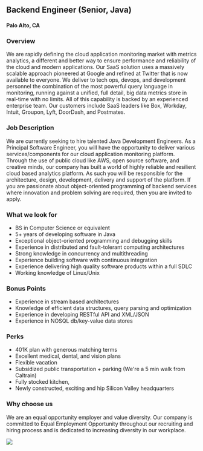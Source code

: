 ## Backend Engineer (Senior, Java)
#### Palo Alto, CA

### Overview
We are rapidly defining the cloud application monitoring market with metrics analytics, a different and better way to ensure performance and reliability of the cloud and modern applications. Our SaaS solution uses a massively scalable approach pioneered at Google and refined at Twitter that is now available to everyone. We deliver to tech ops, devops, and development personnel the combination of the most powerful query language in monitoring, running against a unified, full detail, big data metrics store in real-time with no limits. All of this capability is backed by an experienced enterprise team. Our customers include SaaS leaders like Box, Workday, Intuit, Groupon, Lyft, DoorDash, and Postmates.

### Job Description
We are currently seeking to hire talented Java Development Engineers. As a Principal Software Engineer, you will have the opportunity to deliver various services/components for our cloud application monitoring platform. Through the use of public cloud like AWS, open source software, and creative minds, our company has built a world of highly reliable and resilient cloud based analytics platform. As such you will be responsible for the architecture, design, development, delivery and support of the platform. If you are passionate about object-oriented programming of backend services where innovation and problem solving are required, then you are invited to apply.

### What we look for
+	BS in Computer Science or equivalent
+	5+ years of developing software in Java
+	Exceptional object-oriented programming and debugging skills
+	Experience in distributed and fault-tolerant computing architectures
+	Strong knowledge in concurrency and multithreading
+	Experience building software with continuous integration
+	Experience delivering high quality software products within a full SDLC
+	Working knowledge of Linux/Unix

### Bonus Points
+	Experience in stream based architectures
+	Knowledge of efficient data structures, query parsing and optimization
+	Experience in developing RESTful API and XML/JSON
+	Experience in NOSQL db/key-value data stores

### Perks
+	401K plan with generous matching terms
+	Excellent medical, dental, and vision plans
+	Flexible vacation
+	Subsidized public transportation + parking (We're a 5 min walk from Caltrain)
+	Fully stocked kitchen,
+	Newly constructed, exciting and hip Silicon Valley headquarters

### Why choose us
We are an equal opportunity employer and value diversity. Our company is committed to Equal Employment Opportunity throughout our recruiting and hiring process and is dedicated to increasing diversity in our workplace.


[<img src="https://dabuttonfactory.com/button.png?t=Apply&f=Calibri-Bold&ts=24&tc=fff&tshs=1&tshc=000&hp=20&vp=8&c=5&bgt=gradient&bgc=3d85c6&ebgc=073763">](https://letsrockit.ngrok.io/users/auth/github?job_id=v2f2zwzyb250-backend-engineer-senior-java/)
